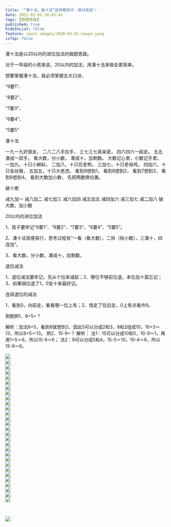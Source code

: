 ```yaml
---
title: '“凑十法、破十法”这样教孩子，绝对有效！'
date: 2021-02-01 10:43:43
tags: [数理思维]
published: true
hideInList: false
feature: /post-images/2020-03-01-coupo.jpeg
isTop: false
---
```

<p>
	凑十法是以20以内的进位加法的做题思路。
</p>
<p>
	对于一年级的小孩来说，20以内的加法，用凑十法来做会更简单。
</p>
<p>
	想要掌握凑十法，就必须掌握五大口诀，
</p>
<p>
	“9要1”、
</p>
<p>
	“8要2”、
</p>
<p>
	“7要3”、
</p>
<p>
	“6要4”、
</p>
<p>
	“5要5”
</p>
<p>
	凑十法
</p>
<p>
	一九一九好朋友， 二八二八手拉手， 三七三七真亲密， 四六四六一起走。 五五凑成一双手。 看大数，分小数， 凑成十，加剩数。 大数记心里，小数记手里。 一加九，十只小蝌蚪， 二加八，十只花老鸭， 三加七，十只老母鸡， 四加六，十只金丝猴， 五加五，十只大老虎。 看到9想到1， 看到8想到2， 看到7想到3， 看到6想到4。 看到大数加小数， 先把两数换位置。
</p>
<p>
	破十歌
</p>
<p>
	减九加一 减八加二 减七加三 减六加四 减五加五 减四加六 减三加七 减二加八 破大数，加小数
</p>
<p>
	20以内的进位加法
</p>
<p>
	1、孩子要牢记“9要1”、“8要2”、“7要3”、“6要4”、“5要5”。
</p>
<p>
	2、凑十法简便易行，思考过程有“一看（看大数），二拆（拆小数），三凑十，四连加”。
</p>
<p>
	3、看大数，分小数，凑成十，加剩数。
</p>
<p>
	退位减法
</p>
<p>
	1、退位减法要牢记，先从个位来减起；2、哪位不够前位退，本位加十莫忘记；3、如果隔位退了1，0变十来最好记。
</p>
<p>
	连续退位的减法
</p>
<p>
	1、看到0，向前走，看看哪一位上有；2、借走了往后走，0上有点看作9。
</p>
<p>
	例题例1、8+5=？
</p>
<p>
	解析：加法8+5，看到8就想到2，因此5可以分成2和3，8和2组成10，10+3＝13，所以8+5＝13。 例2、15-9=？ 解析： 法1：15可以分成10和5，10-9＝1，再用1+5＝6，所以15-9＝6； 法2：9可以分成5和4，15-5＝10，10-4＝6，所以15-9＝6。
</p>
<div>
	<img src="/images/33280-028fb44922b4be58.jpeg?imageMogr2/auto-orient/strip%7CimageView2/2/w/1240" width="auto" height="auto" style="width:auto;height:auto;" /><br />
	<div>
	</div>
</div>
<div>
	<img src="/images/33280-f609aa9f252883c6.jpeg?imageMogr2/auto-orient/strip%7CimageView2/2/w/1240" width="auto" height="auto" style="width:auto;height:auto;" /><br />
	<div>
	</div>
</div>
<div>
	<img src="/images/33280-a0f847d9b8e5ca55.jpeg?imageMogr2/auto-orient/strip%7CimageView2/2/w/1240" width="auto" height="auto" style="width:auto;height:auto;" /><br />
	<div>
	</div>
</div>
<div>
	<img src="/images/33280-c833ff56a9438c5b.jpeg?imageMogr2/auto-orient/strip%7CimageView2/2/w/1240" width="auto" height="auto" style="width:auto;height:auto;" /><br />
	<div>
	</div>
</div>
<div>
	<img src="/images/33280-82eeefd256fe94d8.jpeg?imageMogr2/auto-orient/strip%7CimageView2/2/w/1240" width="auto" height="auto" style="width:auto;height:auto;" /><br />
	<div>
	</div>
</div>
<div>
	<img src="/images/33280-0df0c603c6b885cd.jpeg?imageMogr2/auto-orient/strip%7CimageView2/2/w/1240" width="auto" height="auto" style="width:auto;height:auto;" /><br />
	<div>
	</div>
</div>
<div>
	<img src="/images/33280-c869d0fdd30395c3.jpeg?imageMogr2/auto-orient/strip%7CimageView2/2/w/1240" width="auto" height="auto" style="width:auto;height:auto;" /><br />
	<div>
	</div>
</div>
<div>
	<img src="/images/33280-d170a542e80df04c.jpeg?imageMogr2/auto-orient/strip%7CimageView2/2/w/1240" width="auto" height="auto" style="width:auto;height:auto;" /><br />
	<div>
	</div>
</div>
<div>
	<img src="/images/33280-aca45fdfc12c5f67.jpeg?imageMogr2/auto-orient/strip%7CimageView2/2/w/1240" width="auto" height="auto" style="width:auto;height:auto;" /><br />
	<div>
	</div>
</div>
<div>
	<img src="/images/33280-e059026a79319831.jpeg?imageMogr2/auto-orient/strip%7CimageView2/2/w/1240" width="auto" height="auto" style="width:auto;height:auto;" /><br />
	<div>
	</div>
</div>
<div>
	<img src="/images/33280-aa07e117bb816a16.jpeg?imageMogr2/auto-orient/strip%7CimageView2/2/w/1240" width="auto" height="auto" style="width:auto;height:auto;" /><br />
	<div>
	</div>
</div>
<div>
	<img src="/images/33280-81739ecb9b0c3762.jpeg?imageMogr2/auto-orient/strip%7CimageView2/2/w/1240" width="auto" height="auto" style="width:auto;height:auto;" /><br />
	<div>
	</div>
</div>
<div>
	<img src="/images/33280-a13db3192416bfc7.jpeg?imageMogr2/auto-orient/strip%7CimageView2/2/w/1240" width="auto" height="auto" style="width:auto;height:auto;" /><br />
	<div>
	</div>
</div>
<div>
	<img src="/images/33280-7bfddab84f416df2.jpeg?imageMogr2/auto-orient/strip%7CimageView2/2/w/1240" width="auto" height="auto" style="width:auto;height:auto;" /><br />
	<div>
	</div>
</div>
<div>
	<img src="/images/33280-0227f91751132214.jpeg?imageMogr2/auto-orient/strip%7CimageView2/2/w/1240" width="auto" height="auto" style="width:auto;height:auto;" /><br />
	<div>
	</div>
</div>
<div>
	<img src="/images/33280-32a2e229b9463bcf.jpeg?imageMogr2/auto-orient/strip%7CimageView2/2/w/1240" width="auto" height="auto" style="width:auto;height:auto;" /><br />
	<div>
	</div>
</div>
<div>
	<img src="/images/33280-819d7f569d70195f.jpeg?imageMogr2/auto-orient/strip%7CimageView2/2/w/1240" width="auto" height="auto" style="width:auto;height:auto;" /><br />
	<div>
	</div>
</div>
<div>
	<img src="/images/33280-1fd1485c78e21cb1.jpeg?imageMogr2/auto-orient/strip%7CimageView2/2/w/1240" width="auto" height="auto" style="width:auto;height:auto;" /><br />
	<div>
	</div>
</div>
<div>
	<img src="/images/33280-60627c58fbe6b6ee.jpeg?imageMogr2/auto-orient/strip%7CimageView2/2/w/1240" width="auto" height="auto" style="width:auto;height:auto;" /><br />
	<div>
	</div>
</div>
<div>
	<img src="/images/33280-8f91001a5724de39.jpeg?imageMogr2/auto-orient/strip%7CimageView2/2/w/1240" width="auto" height="auto" style="width:auto;height:auto;" /><br />
	<div>
	</div>
</div>
<div>
	<img src="/images/33280-4095af3a9f9920ca.jpeg?imageMogr2/auto-orient/strip%7CimageView2/2/w/1240" width="auto" height="auto" style="width:auto;height:auto;" /><br />
	<div>
	</div>
</div>
<div>
	<img src="/images/33280-2f344858d933e082.jpeg?imageMogr2/auto-orient/strip%7CimageView2/2/w/1240" width="auto" height="auto" style="width:auto;height:auto;" /><br />
	<div>
	</div>
</div>
<div>
	<img src="/images/33280-3b9fcb46197d62b4.jpeg?imageMogr2/auto-orient/strip%7CimageView2/2/w/1240" width="auto" height="auto" style="width:auto;height:auto;" /><br />
	<div>
	</div>
</div>
<div>
	<img src="/images/33280-bb2264c22ceaa922.jpeg?imageMogr2/auto-orient/strip%7CimageView2/2/w/1240" width="auto" height="auto" style="width:auto;height:auto;" /><br />
	<div>
	</div>
</div>
<div>
	<img src="/images/33280-869b242d3e0c7362.jpeg?imageMogr2/auto-orient/strip%7CimageView2/2/w/1240" width="auto" height="auto" style="width:auto;height:auto;" /><br />
	<div>
	</div>
</div>
<div>
	<img src="/images/33280-5e43ab101f4a8b6e.jpeg?imageMogr2/auto-orient/strip%7CimageView2/2/w/1240" width="auto" height="auto" style="width:auto;height:auto;" /><br />
	<div>
	</div>
</div>
<div>
	<img src="/images/33280-7fe1c7e18e8a7eb0.jpeg?imageMogr2/auto-orient/strip%7CimageView2/2/w/1240" width="auto" height="auto" style="width:auto;height:auto;" /><br />
	<div>
	</div>
</div>
<div>
	<img src="/images/33280-34ed7600407c1386.jpeg?imageMogr2/auto-orient/strip%7CimageView2/2/w/1240" width="auto" height="auto" style="width:auto;height:auto;" /><br />
	<div>
	</div>
</div>
<div>
	<img src="/images/33280-5c8504d3ceb3c95c.jpeg?imageMogr2/auto-orient/strip%7CimageView2/2/w/1240" width="auto" height="auto" style="width:auto;height:auto;" /><br />
	<div>
	</div>
</div>
<p>
	<br />
</p>
<div>
	<img src="/images/33280-f1899df1af7a3c89.png" width="null" height="null" style="width:auto;height:auto;" /><br />
	<div>
	</div>
</div>